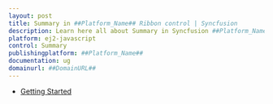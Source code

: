 ```yaml
---
layout: post
title: Summary in ##Platform_Name## Ribbon control | Syncfusion
description: Learn here all about Summary in Syncfusion ##Platform_Name## Ribbon control of Syncfusion Essential JS 2 and more.
platform: ej2-javascript
control: Summary 
publishingplatform: ##Platform_Name##
documentation: ug
domainurl: ##DomainURL##
---
```


* [Getting Started](ribbon/es5-getting-started.md)
